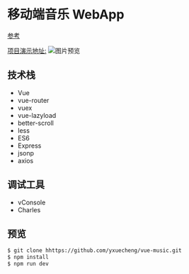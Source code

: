 
# 移动端音乐 WebApp

[参考](https://github.com/yxuecheng/vue-music-webapp)

[项目演示地址:](https://bxm0927.github.io/vue-music-webapp/dist/)
![图片预览](http://oph264zoo.bkt.clouddn.com/17-8-11/52879457.jpg)


## 技术栈

- Vue
- vue-router
- vuex
- vue-lazyload
- better-scroll
- less
- ES6
- Express
- jsonp
- axios

## 调试工具 

- vConsole
- Charles

## 预览

``` bash
$ git clone hhttps://github.com/yxuecheng/vue-music.git
$ npm install
$ npm run dev
```